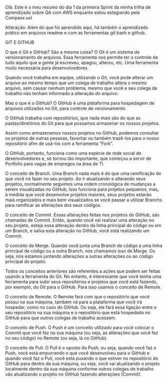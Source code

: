 Olá. Este é o meu resumo do dia 1 da primeira Sprint da minha trilha de aprendizado sobre QA com AWS enquanto estou estagiando pela Compass.uol

Alteração: Além do que foi aprendido aqui, há também o aprendizado prático em arquivos readme e com as ferramentas git bash e github.


GIT E GITHUB 


O que é Git e GitHub? São a mesma coisa? 
 O Git é um sistema de versionamento de arquivos. Essa ferramenta nos permite ter o controle de tudo aquilo que a gente já escreveu, apagou, alterou, etc. Uma ferramenta muito necessária para desenvolvedores. 

 Quando você trabalha em equipe, utilizando o Git, você pode alterar um arquivo ao mesmo tempo que um colega de trabalho altera o mesmo arquivo, sem causar nenhum problema, mesmo que você e seu colega de trabalho não tenham informado a alteração do arquivo. 

Mas o que é o GitHub? 
 O GitHub é uma plataforma para hospedagem de arquivos utilizados no Git, para controle de versionamento. 

 O GitHub trabalha com repositórios, que nada mais são do que as pastas/diretórios do Git para que possamos armazenar os nossos projetos.  

 Assim como armazenamos nossos projetos no GitHub, podemos consultar os projetos de outras pessoas, favoritar ou também trazê-los para o nosso repositório afim de usá-los com a ferramenta “Fork”.  

 O GitHub, portanto, funciona como uma espécie de rede social de desenvolvedores e, se tornou tão importante, que começou a servir de Portfolio para vagas de empregos na área de TI. 

O conceito de Branch. 
 Uma Branch nada mais é do que uma ramificação do que você irá fazer no seu projeto. Ao ir atualizando e alterando seus projetos, normalmente seguimos uma ordem cronológica de mudanças a serem visualizadas no GitHub, isso funciona para projetos pequenos, mas, à medida que você desenvolve projetos maiores, seus projetos estarão mais organizados e mais bem visualizados se você passar a utilizar Branchs para ramificar as alterações dos seus códigos. 

O conceito de Commit. 
 Essas alterações feitas nos projetos do GitHub, são chamadas de Commit. Então, quando você vai realizar uma alteração no seu projeto, esteja essa alteração dentro da linha principal do código ou em um Branch, e salva esta alteração no GitHub, você está realizando um Commit. 

O conceito de Merge. 
 Quando você junta uma Branch de código a uma linha principal de código ou a outra Branch, nós chamamos isso de Merge. Ou seja, nós estamos juntando alterações a outras alterações ou ao código principal do projeto. 

 
Todos os conceitos anteriores são referentes a ações que podem ser feitas usando a ferramenta do Git. No entanto, é interessante que você tenha uma ferramenta para subir seus repositórios e projetos que você está fazendo, por exemplo, do Git para o GitHub. Para isso usamos o conceito de Remote. 


O conceito de Remote. 
 O Remote fará com que o repositório que você possui na sua máquina, também vá para a plataforma que você irá hospedar, como no caso do GitHub. Ou seja, ele fará essa ligação entre o seu repositório na sua máquina e o repositório que está hospedado no GitHub para que outros colegas de trabalho acessem. 

O conceito de Push. 
 O Push é um conceito utilizado para você colocar o Commit que você fez na sua máquina (ou seja, as alterações que você fez no seu código) no Remote (ou seja, lá no GitHub). 

O conceito de Pull. 
 O Pull é o oposto do Push, ou seja, quando você faz o Push, você está empurrando o que você desenvolveu para o GitHub e quando você faz o Pull, você está puxando o que estiver no repositório do GitHub para dentro da sua máquina, ou seja, você vai atualizando o projeto localmente dentro da sua máquina conforme outros colegas de trabalho vão atualizando o projeto no GitHub fazendo alterações (Commit).